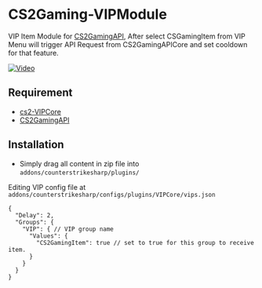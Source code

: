 # CS2Gaming-VIPModule
 VIP Item Module for [CS2GamingAPI](https://github.com/oylsister/CS2GamingAPI/), After select CSGamingItem from VIP Menu will trigger API Request from CS2GamingAPICore and set cooldown for that feature.

[![Video](https://img.youtube.com/vi/bJz9z3PU_Os/maxresdefault.jpg)](https://www.youtube.com/watch?v=bJz9z3PU_Os)

## Requirement
- [cs2-VIPCore](https://github.com/partiusfabaa/cs2-VIPCore)
- [CS2GamingAPI](https://github.com/oylsister/CS2GamingAPI/)

## Installation
- Simply drag all content in zip file into ``addons/counterstrikesharp/plugins/``

 Editing VIP config file at ``addons/counterstrikesharp/configs/plugins/VIPCore/vips.json``
```jsonc
{
  "Delay": 2,
  "Groups": {
    "VIP": { // VIP group name
      "Values": {
        "CS2GamingItem": true // set to true for this group to receive item.
      }
    }
  }
}
```
